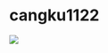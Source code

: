 # cangku1122
<img src="http://n.sinaimg.cn/sinacn20110/575/w1920h1055/20190508/86b0-hwsffza7766335.jpg"></img>
